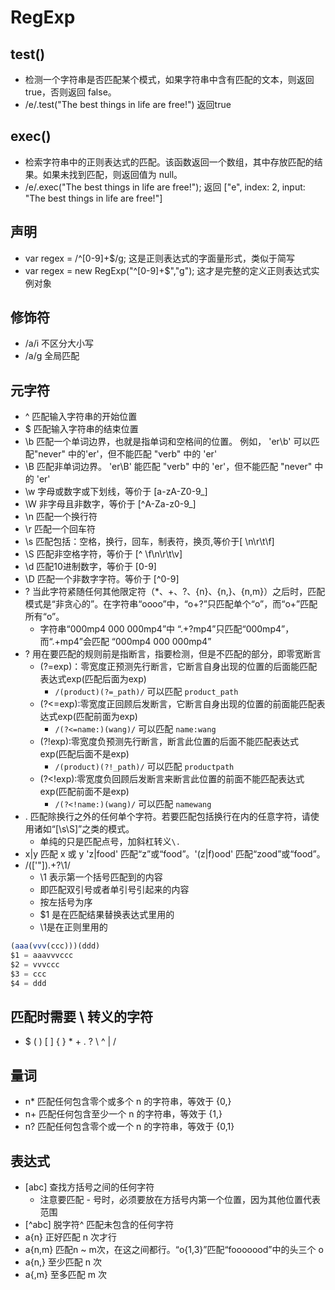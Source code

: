 # RegExp

## test()

- 检测一个字符串是否匹配某个模式，如果字符串中含有匹配的文本，则返回 true，否则返回 false。
- /e/.test("The best things in life are free!") 返回true

## exec()

- 检索字符串中的正则表达式的匹配。该函数返回一个数组，其中存放匹配的结果。如果未找到匹配，则返回值为 null。
- /e/.exec("The best things in life are free!"); 返回 ["e", index: 2, input: "The best things in life are free!"]

## 声明

- var regex = /^[0-9]+$/g; 这是正则表达式的字面量形式，类似于简写
- var regex = new RegExp("^[0-9]+$","g"); 这才是完整的定义正则表达式实例对象

## 修饰符

- /a/i 不区分大小写
- /a/g 全局匹配

## 元字符

- ^  匹配输入字符串的开始位置
- $  匹配输入字符串的结束位置
- \b 匹配一个单词边界，也就是指单词和空格间的位置。 例如， 'er\b' 可以匹配"never" 中的'er'，但不能匹配 "verb" 中的 'er'
- \B 匹配非单词边界。 'er\B' 能匹配 "verb" 中的 'er'，但不能匹配 "never" 中的 'er'
- \w 字母或数字或下划线，等价于 [a-zA-Z0-9_]
- \W 非字母且非数字，等价于 [^A-Za-z0-9_]
- \n 匹配一个换行符
- \r 匹配一个回车符
- \s 匹配包括：空格，换行，回车，制表符，换页,等价于[ \n\r\t\f]
- \S 匹配非空格字符，等价于 [^ \f\n\r\t\v]
- \d 匹配10进制数字，等价于 [0-9]
- \D 匹配一个非数字字符。等价于 [^0-9]
- ?  当此字符紧随任何其他限定符（*、+、?、{n}、{n,}、{n,m}）之后时，匹配模式是“非贪心的”。在字符串“oooo”中，“o+?”只匹配单个“o”，而“o+”匹配所有“o”。
  - 字符串“000mp4  000 000mp4”中  “.+?mp4”只匹配“000mp4”，而“.+mp4”会匹配 “000mp4  000 000mp4”
- ? 用在要匹配的规则前是指断言，指要检测，但是不匹配的部分，即零宽断言
  - (?=exp)：零宽度正预测先行断言，它断言自身出现的位置的后面能匹配表达式exp(匹配后面为exp)
    - `/(product)(?=_path)/` 可以匹配 `product_path`
  - (?<=exp):零宽度正回顾后发断言，它断言自身出现的位置的前面能匹配表达式exp(匹配前面为exp)
    - `/(?<=name:)(wang)/` 可以匹配 `name:wang`
  - (?!exp):零宽度负预测先行断言，断言此位置的后面不能匹配表达式exp(匹配后面不是exp)
    - `/(product)(?!_path)/` 可以匹配 `productpath`
  - (?<!exp):零宽度负回顾后发断言来断言此位置的前面不能匹配表达式exp(匹配前面不是exp)
    - `/(?<!name:)(wang)/` 可以匹配 `namewang`
- .  匹配除换行之外的任何单个字符。若要匹配包括换行在内的任意字符，请使用诸如“[\s\S]”之类的模式。
  - 单纯的只是匹配点号，加斜杠转义`\.`
- x|y 匹配 x 或 y 'z|food' 匹配“z”或“food”。'(z|f)ood' 匹配“zood”或“food”。
- /(['"]).+?\1/
  - \1 表示第一个括号匹配到的内容
  - 即匹配双引号或者单引号引起来的内容
  - 按左括号为序
  - $1 是在匹配结果替换表达式里用的
  - \1是在正则里用的

```js
(aaa(vvv(ccc)))(ddd)
$1 = aaavvvccc
$2 = vvvccc
$3 = ccc
$4 = ddd
```

## 匹配时需要 \ 转义的字符

- $ ( ) [ ] { } * + . ? \ ^ | /

## 量词

- n* 匹配任何包含零个或多个 n 的字符串，等效于 {0,}
- n+ 匹配任何包含至少一个 n 的字符串，等效于 {1,}
- n? 匹配任何包含零个或一个 n 的字符串，等效于 {0,1}

## 表达式

- [abc] 查找方括号之间的任何字符
  - 注意要匹配 - 号时，必须要放在方括号内第一个位置，因为其他位置代表范围
- [^abc] 脱字符^ 匹配未包含的任何字符
- a{n} 正好匹配 n 次才行
- a{n,m} 匹配n ~ m次，在这之间都行。“o{1,3}”匹配“fooooood”中的头三个 o
- a{n,} 至少匹配 n 次
- a{,m} 至多匹配 m 次

